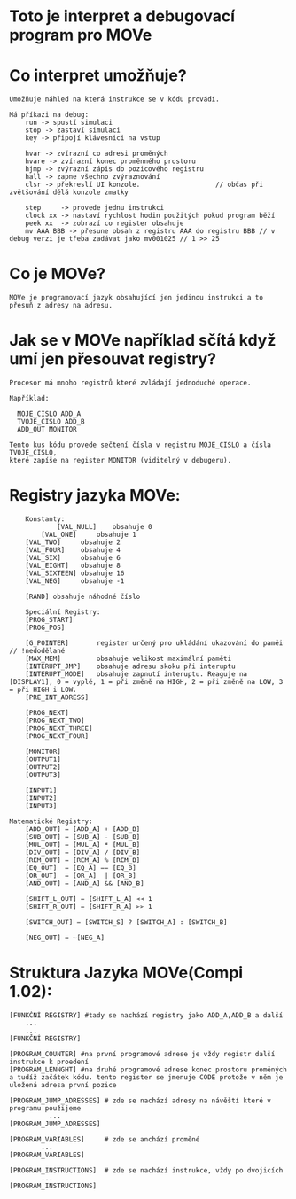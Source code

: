 # Toto je interpret a debugovací program pro MOVe

# Co interpret umožňuje?
	Umožňuje náhled na která instrukce se v kódu provádí.

	Má příkazi na debug:
		run -> spustí simulaci
		stop -> zastaví simulaci
		key -> připojí klávesnici na vstup
	
		hvar -> zvírazní co adresi proměných
		hvare -> zvírazní konec proměnného prostoru 
		hjmp -> zvýrazní zápis do pozicového registru
		hall -> zapne všechno zvýraznování
		clsr -> překreslí UI konzole.                   // občas při zvětšování dělá konzole zmatky

		step     -> provede jednu instrukci
		clock xx -> nastaví rychlost hodin použitých pokud program běží
		peek xx  -> zobrazí co register obsahuje
		mv AAA BBB -> přesune obsah z registru AAA do registru BBB // v debug verzi je třeba zadávat jako mv001025 // 1 >> 25

# Co je MOVe?
	MOVe je programovací jazyk obsahující jen jedinou instrukci a to přesuň z adresy na adresu.

# Jak se v MOVe například sčítá když umí jen přesouvat registry?
	Procesor má mnoho registrů které zvládají jednoduché operace.
	
	Například:

	  MOJE_CISLO ADD_A
	  TVOJE_CISLO ADD_B
	  ADD_OUT MONITOR

	Tento kus kódu provede sečtení čísla v registru MOJE_CISLO a čísla TVOJE_CISLO,
	které zapíše na register MONITOR (viditelný v debugeru).

# Registry jazyka MOVe:

        Konstanty:
                [VAL_NULL]    obsahuje 0
	        [VAL_ONE]     obsahuje 1
		[VAL_TWO]     obsahuje 2
		[VAL_FOUR]    obsahuje 4
		[VAL_SIX]     obsahuje 6
		[VAL_EIGHT]   obsahuje 8
		[VAL_SIXTEEN] obsahuje 16 
		[VAL_NEG]     obsahuje -1

		[RAND] obsahuje náhodné číslo

        Speciální Registry: 
		[PROG_START]
		[PROG_POS]

		[G_POINTER]       register určený pro ukládání ukazování do paměi // !nedodělané
		[MAX_MEM]         obsahuje velikost maximální paměti
		[INTERUPT_JMP]    obsahuje adresu skoku při interuptu
		[INTERUPT_MODE]   obsahuje zapnutí interuptu. Reaguje na [DISPLAY1], 0 = vyplé, 1 = při změně na HIGH, 2 = při změně na LOW, 3 = při HIGH i LOW. 
		[PRE_INT_ADRESS]

		[PROG_NEXT]
		[PROG_NEXT_TWO]
		[PROG_NEXT_THREE]
		[PROG_NEXT_FOUR]

		[MONITOR]
		[OUTPUT1]
		[OUTPUT2]
		[OUTPUT3]

		[INPUT1]
		[INPUT2]
		[INPUT3]

	Matematické Registry:
		[ADD_OUT] = [ADD_A] + [ADD_B]
		[SUB_OUT] = [SUB_A] - [SUB_B]
		[MUL_OUT] = [MUL_A] * [MUL_B]
		[DIV_OUT] = [DIV_A] / [DIV_B]
		[REM_OUT] = [REM_A] % [REM_B]
		[EQ_OUT]  = [EQ_A] == [EQ_B]
		[OR_OUT]  = [OR_A]  | [OR_B]
		[AND_OUT] = [AND_A] && [AND_B]

		[SHIFT_L_OUT] = [SHIFT_L_A] << 1
		[SHIFT_R_OUT] = [SHIFT_R_A] >> 1

		[SWITCH_OUT] = [SWITCH_S] ? [SWITCH_A] : [SWITCH_B]
		
		[NEG_OUT] = ~[NEG_A] 

		









# Struktura Jazyka MOVe(Compi 1.02):

	[FUNKČNÍ REGISTRY] #tady se nachází registry jako ADD_A,ADD_B a další 
		...
		...
	[FUNKČNÍ REGISTRY]

	[PROGRAM_COUNTER] #na první programové adrese je vždy registr další instrukce k proedení
	[PROGRAM_LENNGHT] #na druhé programové adrese konec prostoru proměných a tudíž začátek kódu. tento register se jmenuje CODE protože v něm je uložená adresa první pozice
	
	[PROGRAM_JUMP_ADRESSES] # zde se nachází adresy na návěští které v programu použijeme
			  ...
	[PROGRAM_JUMP_ADRESSES]
	
	[PROGRAM_VARIABLES]		# zde se anchází proměné
			...
	[PROGRAM_VARIABLES]
	
	[PROGRAM_INSTRUCTIONS]	# zde se nachází instrukce, vždy po dvojicích
		    ...
	[PROGRAM_INSTRUCTIONS]
